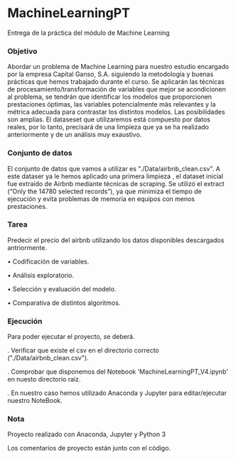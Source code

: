 # MachineLearningPT
Entrega de la práctica del módulo de Machine Learning

### Objetivo

Abordar un problema de Machine Learning para nuestro estudio encargado por la empresa Capital Ganso, S.A. siguiendo la metodología y buenas prácticas que hemos trabajado durante el curso. Se aplicarán las técnicas de procesamiento/transformación de variables que mejor se acondicionen al problema, se tendrán que identificar los modelos que proporcionen prestaciones óptimas, las variables potencialmente más relevantes y la métrica adecuada para contrastar los distintos modelos. Las posibilidades son amplias.
El dataseset que utilizaremos está compuesto por datos reales, por lo tanto, precisará de una limpieza que ya se ha realizado anteriormente y de un análisis muy exaustivo.

### Conjunto de datos

El conjunto de datos que vamos a utilizar es "./Data/airbnb_clean.csv". A este dataser ya le hemos aplicado una primera limpieza , el dataset inicial fue extraído de Airbnb mediante técnicas de scraping. Se utilizó el extract (“Only the 14780 selected records”), ya que minimiza el tiempo de ejecución y evita problemas de memoria en equipos con menos prestaciones.

### Tarea

Predecir el precio del airbnb utilizando los datos disponibles descargados antriormente.

• Codificación de variables.

• Análisis exploratorio.

• Selección y evaluación del modelo.

• Comparativa de distintos algoritmos.


### Ejecución

Para poder ejecutar el proyecto, se deberá.

. Verificar que existe el csv en el directorio correcto ("./Data/airbnb_clean.csv").

. Comprobar que disponemos del Notebook 'MachineLearningPT_V4.ipynb' en nuesto directorio raiz.

. En nuestro caso hemos utilizado Anaconda y Jupyter para editar/ejecutar nuestro NoteBook.


### Nota

Proyecto realizado con Anaconda, Jupyter y Python 3 

Los comentarios de proyecto están junto con el código.
